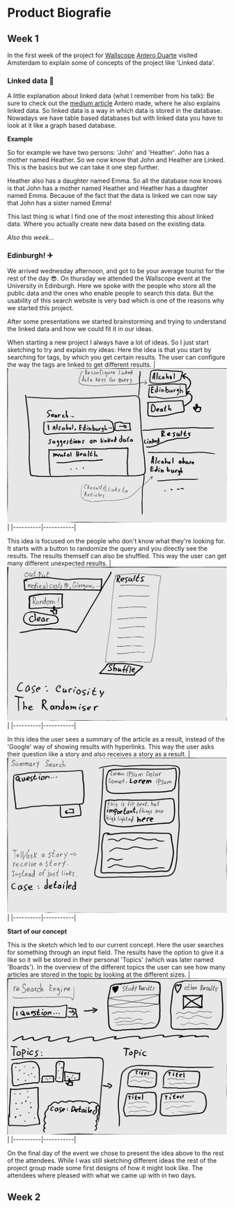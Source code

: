 # Product Biografie

## Week 1
In the first week of the project for [Wallscope](https://wallscope.co.uk/) [Antero Duarte](https://www.linkedin.com/in/anterod/) visited Amsterdam to explain some of concepts of the project like 'Linked data'. 

### Linked data  ⃡
A little explanation about linked data (what I remember from his talk): Be sure to check out the [medium article](https://medium.com/wallscope/linked-data-a-conceptual-exploration-9860a1f44d68) Antero made, where he also explains linked data.
So linked data is a way in which data is stored in the database. Nowadays we have table based databases but with linked data you have to look at it like a graph based database. 

**Example**

So for example we have two persons: 'John' and 'Heather'. John has a mother named Heather. So we now know that John and Heather are Linked. This is the basics but we can take it one step further.

Heather also has a daughter named Emma. So all the database now knows is that John has a mother named Heather and Heather has a daughter named Emma. Because of the fact that the data is linked we can now say that John has a sister named Emma! 

This last thing is what I find one of the most interesting this about linked data. Where you actually create new data based on the existing data. 

*Also this week...*

### Edinburgh! ✈
We arrived wednesday afternoon, and got to be your average tourist for the rest of the day 😎. On thursday we attended the Wallscope event at the University in Edinburgh. Here we spoke with the people who store all the public data and the ones who enable people to search this data. But the usability of this search website is very bad which is one of the reasons why we started this project. 

After some presentations we started brainstorming and trying to understand the linked data and how we could fit it in our ideas. 

When starting a new project I always have a lot of ideas. So I just start sketching to try and explain my ideas:
Here the idea is that you start by searching for tags, by which you get certain results. The user can configure the way the tags are linked to get different results. 
|![scan1](./img/scan1.jpg)|
|----------|-----------|

This idea is focused on the people who don't know what they're looking for. It starts with a button to randomize the query and you directly see the results. The results themself can also be shuffled.
This way the user can get many different unexpected results. 
|![scan2](./img/scan2.jpg)|
|----------|-----------|

In this idea the user sees a summary of the article as a result, instead of the 'Google' way of showing results with hyperlinks. This way the user asks their question like a story and also receives a story as a result. 
|![scan3](./img/scan3.jpg)|
|----------|-----------|

**Start of our concept**

This is the sketch which led to our current concept.
Here the user searches for something through an input field. The results have the option to give it a like so it will be stored in their personal 'Topics' (which was later named 'Boards'). In the overview of the different topics the user can see how many articles are stored in the topic by looking at the different sizes. 
|![scan4](./img/scan4.jpg)|
|----------|-----------|

On the final day of the event we chose to present the idea above to the rest of the attendees. While I was still sketching different ideas the rest of the project group made some first designs of how it might look like. The attendees where pleased with what we came up with in two days. 

## Week 2




